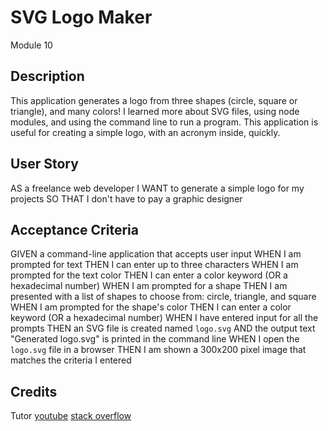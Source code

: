 # SVG Logo Maker
Module 10 

## Description 
This application generates a logo from three shapes (circle, square or triangle), and many colors! I learned more about SVG files, using node modules, and using the command line to run a program. This application is useful for creating a simple logo, with an acronym inside, quickly. 

## User Story
AS a freelance web developer
I WANT to generate a simple logo for my projects
SO THAT I don't have to pay a graphic designer

## Acceptance Criteria
GIVEN a command-line application that accepts user input
WHEN I am prompted for text
THEN I can enter up to three characters
WHEN I am prompted for the text color
THEN I can enter a color keyword (OR a hexadecimal number)
WHEN I am prompted for a shape
THEN I am presented with a list of shapes to choose from: circle, triangle, and square
WHEN I am prompted for the shape's color
THEN I can enter a color keyword (OR a hexadecimal number)
WHEN I have entered input for all the prompts
THEN an SVG file is created named `logo.svg`
AND the output text "Generated logo.svg" is printed in the command line
WHEN I open the `logo.svg` file in a browser
THEN I am shown a 300x200 pixel image that matches the criteria I entered

## Credits
Tutor
[youtube](https://www.youtube.com/watch?v=GJYMcLus3v0&ab_channel=THOSCALLE)
[stack overflow](https://stackoverflow.com/questions/69081410/error-err-require-esm-require-of-es-module-not-supported)
